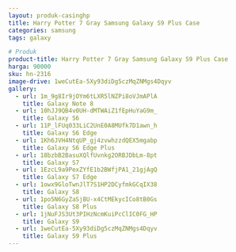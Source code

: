 ```yaml
---
layout: produk-casinghp
title: Harry Potter 7 Gray Samsung Galaxy S9 Plus Case
categories: samsung
tags: galaxy

# Produk
product-title: Harry Potter 7 Gray Samsung Galaxy S9 Plus Case
harga: 90000
sku: hn-2316
image-drive: 1weCutEa-5Xy93diDg5czMqZNMgs4Dqyv
gallery:
  - url: 1m_9g8Ir9jOYm6tLXR5lNZPi8oVJmAPlA
    title: Galaxy Note 8
  - url: 10hJJ9QB4v0UH-dMTWAiZ1fEpHuYaG9m_
    title: Galaxy S6
  - url: 11P_lFUq033LiC2UnE0A8MUfk7D1awn_h
    title: Galaxy S6 Edge
  - url: 1Kh6JVH4NtqUP_gj4zvwhzzdQEX5mgabp
    title: Galaxy S6 Edge Plus
  - url: 18bzbB2BasuXQlfUvnkg2ORBJDbLm-8pt
    title: Galaxy S7
  - url: 1EzcL9a9PexZYfE1b2BWfjPA1_21gjAgQ
    title: Galaxy S7 Edge
  - url: 1owx9GloTwnJlT7S1HP2DCyfmkGCqIX38
    title: Galaxy S8
  - url: 1po5N6GyZaSjBU-x4CtMEkycICo8tB0Gs
    title: Galaxy S8 Plus
  - url: 1jNuFJS3Ut3PIHzNcmKuiPcClIC0FG_HP
    title: Galaxy S9
  - url: 1weCutEa-5Xy93diDg5czMqZNMgs4Dqyv
    title: Galaxy S9 Plus
---
```

